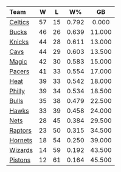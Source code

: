 | Team                            |  W  |  L  |  W%   |   GB   |
|:--------------------------------|:---:|:---:|:-----:|:------:|
| [Celtics](/r/bostonceltics)     | 57  | 15  | 0.792 | 0.000  |
| [Bucks](/r/MkeBucks)            | 46  | 26  | 0.639 | 11.000 |
| [Knicks](/r/NYKnicks)           | 44  | 28  | 0.611 | 13.000 |
| [Cavs](/r/clevelandcavs)        | 44  | 29  | 0.603 | 13.500 |
| [Magic](/r/OrlandoMagic)        | 42  | 30  | 0.583 | 15.000 |
| [Pacers](/r/pacers)             | 41  | 33  | 0.554 | 17.000 |
| [Heat](/r/heat)                 | 39  | 33  | 0.542 | 18.000 |
| [Philly](/r/sixers)             | 39  | 34  | 0.534 | 18.500 |
| [Bulls](/r/chicagobulls)        | 35  | 38  | 0.479 | 22.500 |
| [Hawks](/r/AtlantaHawks)        | 33  | 39  | 0.458 | 24.000 |
| [Nets](/r/GoNets)               | 28  | 45  | 0.384 | 29.500 |
| [Raptors](/r/torontoraptors)    | 23  | 50  | 0.315 | 34.500 |
| [Hornets](/r/CharlotteHornets)  | 18  | 54  | 0.250 | 39.000 |
| [Wizards](/r/washingtonwizards) | 14  | 59  | 0.192 | 43.500 |
| [Pistons](/r/DetroitPistons)    | 12  | 61  | 0.164 | 45.500 |